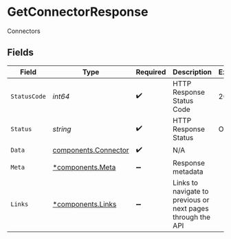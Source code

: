 # GetConnectorResponse

Connectors


## Fields

| Field                                                        | Type                                                         | Required                                                     | Description                                                  | Example                                                      |
| ------------------------------------------------------------ | ------------------------------------------------------------ | ------------------------------------------------------------ | ------------------------------------------------------------ | ------------------------------------------------------------ |
| `StatusCode`                                                 | *int64*                                                      | :heavy_check_mark:                                           | HTTP Response Status Code                                    | 200                                                          |
| `Status`                                                     | *string*                                                     | :heavy_check_mark:                                           | HTTP Response Status                                         | OK                                                           |
| `Data`                                                       | [components.Connector](../../models/components/connector.md) | :heavy_check_mark:                                           | N/A                                                          |                                                              |
| `Meta`                                                       | [*components.Meta](../../models/components/meta.md)          | :heavy_minus_sign:                                           | Response metadata                                            |                                                              |
| `Links`                                                      | [*components.Links](../../models/components/links.md)        | :heavy_minus_sign:                                           | Links to navigate to previous or next pages through the API  |                                                              |
